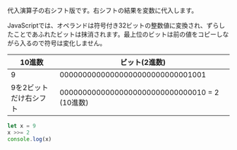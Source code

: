 <!--
label: >>=
description: 右シフト代入演算子
link: https://developer.mozilla.org/ja/docs/Web/JavaScript/Reference/Operators/Right_shift_assignment
-->

代入演算子の右シフト版です。右シフトの結果を変数に代入します。

JavaScriptでは、オペランドは符号付き32ビットの整数値に変換され、ずらしたことであふれたビットは抹消されます。最上位のビットは前の値をコピーしながら入るので符号は変化しません。

| 10進数               | ビット(2進数)                                  |
|---------------------|-----------------------------------------------|
| 9                   | 00000000000000000000000000001001              |
| 9を2ビットだけ右シフト | 00000000000000000000000000000010 = 2 (10進数)  |

```typescript
let x = 9
x >>= 2
console.log(x)
```

